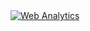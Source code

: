 <!DOCTYPE html>
<html lang="en">

<head>
    <meta http-equiv="Content-Type" content="text/html; charset=UTF-8">
    <meta http-equiv="X-UA-Compatible" content="IE=edge">
    <meta name="viewport" content="width=device-width, initialscale=1">
    <meta name="description" content="Shreya Ramayya&#39;s personal website">
    <title>
        Shreya Ramayya
    </title>
    <script async="" src="./site-files/js"></script>
    <script>
        window.dataLayer = window.dataLayer || [];
      function gtag(){dataLayer.push(arguments);}
      gtag('js', new Date());

      gtag('config', 'G-Y9C7E1H0Z1');
    </script>
    <link href="./site-files/bootstrap.min.css" rel="stylesheet">
    <link href="./site-files/style.css" rel="stylesheet">
    <link href="chrome-extension://cjdnfmjmdligcpfcekfmenlhiopehjkd/web_resources/modal/modal.css" rel="stylesheet" id="__tmpStyle">
    <!--Favicon-->
    <link rel="apple-touch-icon" sizes="180x180" href="./site-files/favicon/apple-touch-icon.png">
    <link rel="icon" type="image/png" sizes="32x32" href="./site-files/favicon/favicon-32x32.png">
    <link rel="icon" type="image/png" sizes="16x16" href="./site-files/favicon/favicon-16x16.png">
    <link rel="manifest" href="./site-files/favicon/site.webmanifest">
    <link rel="mask-icon" href="./site-files/favicon/safari-pinned-tab.svg" color="#5bbad5">
    <meta name="msapplication-TileColor" content="#da532c">
    <meta name="theme-color" content="#ffffff">
</head>

<body class="p-sm-5" style="">
    <div class="container">
        <div class="row pb-2">
            <div class="col-lg-2"></div>
            <div class="col-lg-8">
                <nav class="navbar navbar-expand-md navbar-light border-bottom border-dark align-items-baseline" style="padding-left: 0; padding-right: 0; padding-bottom: 0;">
                    <span class="h3">Shreya Ramayya</span>
                    <button class="navbar-toggler" type="button" data-toggle="collapse" data-target="#navbarRight" aria-controls="navbarRight" aria-expanded="false" aria-label="Toggle navigation" style="position: relative; top: -0.35em;">
                        <span class="navbar-toggler-icon"></span>
                    </button>
                    <div class="navbar-collapse collapse order-3" id="navbarRight">
                        <ul class="navbar-nav ml-auto">
                            <li class="nav-item">
                                <a class="nav-link" href="data/CV.pdf">CV</a>
                            </li>
                        </ul>
                    </div>
                </nav>
            </div>
            <div class="col-lg-2"></div>
        </div>
        <div class="row">
            <div class="col-lg-2"></div>
            <div class="col-lg-8">
                <div class="pt-4">
                    <img src="./site-files/me.png" class="img-fluid border-secondary mx-auto ml-sm-3 mb-4 mb-sm-3 headshot">
                    <p class="first-graf">I am a <a href="https://www.cedars-sinai.edu/education/graduate-medical/residency/internal-medicine/second-year-residents.html">Second Year Internal Medicine Resident</a> at Cedars-Sinai Medical Center in Los Angeles. I am passionate about preventative medicine, value-based care, and digital health.</p>
                    <p>
                        I completed my MD <a href="https://medical.brown.edu/"></a> at Brown. I previously worked at Google, Microsoft, and Curai Health and have been exploring building a startup of my own as a resident.
                    </p>
                    <p>
                        <strong>Email:</strong> <code>shreya.ramayya@gmail.com</code>
                        <!-- <span class="email"></span> -->
                        <span class="noselect">&nbsp;&nbsp;&nbsp;&nbsp;&nbsp;</span>
                    </p>
                </div>
            <div class="col-lg-2"></div>
        </div>
    </div>
    <script src="./site-files/jquery.min.js">
    </script>
    <script src="./site-files/bootstrap.min.js">
    </script>
    <script type="text/javascript">
    var sc_project = 12944625;
    var sc_invisible = 1;
    var sc_security = "94ed423a";
    </script>
    <script type="text/javascript" src="./site-files/counter.js" async=""></script>
    <noscript>
        <div class="statcounter"><a title="Web Analytics" href="https://statcounter.com/" target="_blank"><img class="statcounter" src="https://c.statcounter.com/12944625/0/94ed423a/1/" alt="Web Analytics" referrerPolicy="no-referrer-when-downgrade"></a></div>
    </noscript>
    <div>
        <div id="twoseven-ext-tab-media-modal" class="twoseven-ext-tab-media-modal" style="display: none;">
            <!-- Modal content -->
            <div class="twoseven-ext-tab-media-modal-content">
                <div class="iframe-container" style="height: 100%; width: 100%;">
                    <span class="close">×</span>
                </div>
            </div>
        </div>
    </div>
</body>

</html>
